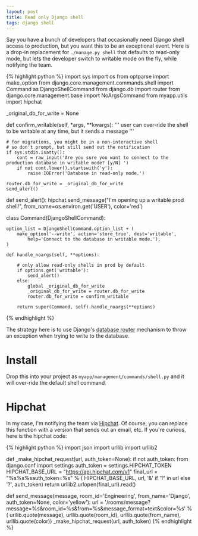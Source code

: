 ```yaml
---
layout: post
title: Read only Django shell
tags: django shell
---
```


Say you have a bunch of developers that occasionally need Django shell access to production, but you want this to be an exceptional event. Here is a drop-in replacement for `./manage.py shell` that defaults to read-only mode, but lets the developer switch to writable mode on the fly, while notifying the team.

{% highlight python %}
import sys
import os
from optparse import make_option
from django.core.management.commands.shell import Command as DjangoShellCommand
from django.db import router
from django.core.management.base import NoArgsCommand
from myapp.utils import hipchat


_original_db_for_write = None


def confirm_writable(self, *args, **kwargs):
    ''' user can over-ride the shell to be writable at any time, but it sends a message '''

    # for migrations, you might be in a non-interactive shell
    # so don't prompt, but still send out the notification
    if sys.stdin.isatty():
        cont = raw_input('Are you sure you want to connect to the production database in writable mode? [y/N] ')
        if not cont.lower().startswith('y'):
            raise IOError('Database in read-only mode.')

    router.db_for_write = _original_db_for_write
    send_alert()


def send_alert():
    hipchat.send_message("I'm opening up a writable prod shell!",
        from_name=os.environ.get('USER'),
        color='red')


class Command(DjangoShellCommand):

    option_list = DjangoShellCommand.option_list + (
        make_option('--write', action='store_true', dest='writable',
            help='Connect to the database in writable mode.'),
    )

    def handle_noargs(self, **options):

        # only allow read-only shells in prod by default
        if options.get('writable'):
            send_alert()
        else:
            global _original_db_for_write
            _original_db_for_write = router.db_for_write
            router.db_for_write = confirm_writable

        return super(Command, self).handle_noargs(**options)
{% endhighlight %}

The strategy here is to use Django's [database router](https://docs.djangoproject.com/en/dev/topics/db/multi-db/#using-routers) mechanism to throw an exception when trying to write to the database.

# Install

Drop this into your project as `myapp/management/commands/shell.py` and it will over-ride the default shell command.

# Hipchat

In my case, I'm notifying the team via [Hipchat](https://www.hipchat.com/). Of course, you can replace this function with a version that sends out an email, etc. If you're curious, here is the hipchat code:

{% highlight python %}
import json
import urllib
import urllib2


def _make_hipchat_request(url, auth_token=None):
    if not auth_token:
        from django.conf import settings
        auth_token = settings.HIPCHAT_TOKEN
    HIPCHAT_BASE_URL = "https://api.hipchat.com/v1"
    final_url = "%s%s%sauth_token=%s" % (
        HIPCHAT_BASE_URL,
        url,
        '&' if '?' in url else '?',
        auth_token)
    return urllib2.urlopen(final_url).read()


def send_message(message, room_id='Engineering', from_name='Django', auth_token=None, color='yellow'):
    url = '/rooms/message?message=%s&room_id=%s&from=%s&message_format=text&color=%s' % (
        urllib.quote(message),
        urllib.quote(room_id),
        urllib.quote(from_name),
        urllib.quote(color))
    _make_hipchat_request(url, auth_token)
{% endhighlight %}
